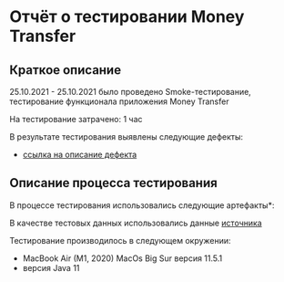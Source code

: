 # Отчёт о тестировании Money Transfer
## Краткое описание
25.10.2021 - 25.10.2021 было проведено Smoke-тестирование, тестирование функционала приложения Money Transfer

На тестирование затрачено: 1 час

В результате тестирования выявлены следующие дефекты:

* [ссылка на описание дефекта](https://github.com/Berger097/Java/issues/2)

## Описание процесса тестирования
В процессе тестирования использовались следующие артефакты*:



В качестве тестовых данных использовались данные [источника](https://github.com/netology-code/javaqa-homeworks/blob/master/intro/MERGED.md)


Тестирование производилось в следующем окружении:

* MacBook Air (M1, 2020) MacOs Big Sur версия 11.5.1
* версия Java 11

